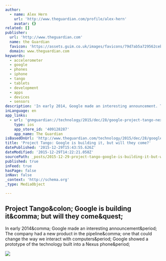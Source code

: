 ```yaml
---
author:
  - name: Alex Hern
    url: 'http://www.theguardian.com/profile/alex-hern'
    avatar: {}
related: []
publisher:
  url: 'http://www.theguardian.com'
  name: the Guardian
  favicon: 'https://assets.guim.co.uk/images/favicons/79d7ab5a729562cebca9c6a13c324f0e/32x32.ico'
  domain: www.theguardian.com
keywords:
  - accelerometer
  - google
  - phones
  - iphone
  - tango
  - tablets
  - development
  - apps
  - devices
  - sensors
description: 'In early 2014, Google made an interesting announcement. The company had a new product in the pipeline, one that could change the way we interact with computers. Google showed a prototype of the technology built into a Nexus phone.'
inLanguage: en
app_links:
  - url: 'gnmguardian://technology/2015/dec/28/google-project-tango-nexus-mobile-space-awareness?contenttype=Article&source=applinks'
    type: ios
    app_store_id: '409128287'
    app_name: The Guardian
isBasedOnUrl: 'http://www.theguardian.com/technology/2015/dec/28/google-project-tango-nexus-mobile-space-awareness'
title: 'Project Tango: Google is building it, but will they come?'
datePublished: '2015-12-29T15:43:55.626Z'
dateModified: '2015-12-29T14:22:21.058Z'
sourcePath: _posts/2015-12-29-project-tango-google-is-building-it-but-will-they-come.md
published: true
inFeed: true
hasPage: false
inNav: false
_context: 'http://schema.org'
_type: MediaObject

---
```

<article style=""><h1>Project Tango&amp;colon; Google is building it&amp;comma; but will they come&amp;quest;</h1><p>In early 2014&amp;comma; Google made an interesting announcement&amp;period; The company had a new product in the pipeline&amp;comma; one that could change the way we interact with computers&amp;period; Google showed a prototype of the technology built into a Nexus phone&amp;period;</p><img src="https://i.guim.co.uk/img/media/04152baf16fb0b559f9129a3b6aa1c817aba8056/9_0_1800_1080/master/1800.jpg?w=1200&amp;q=85&amp;auto=format&amp;sharp=10&amp;s=4bbb5d5822182e17bc906bd0f1f1e5ae" /></article>